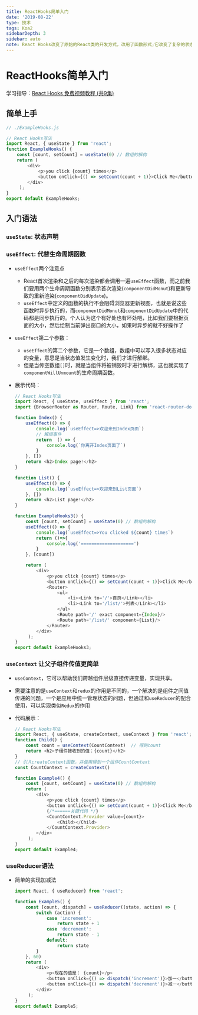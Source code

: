 ```yaml
---
title: ReactHooks简单入门
date: '2019-08-22'
type: 技术
tags: Koa2
sidebarDepth: 3
sidebar: auto
note: React Hooks改变了原始的React类的开发方式，改用了函数形式;它改变了复杂的状态操作形式，让程序员用起来更轻松;它改变了一个状态组件的复用性，让组件的复用性大大增加。
---
```


# ReactHooks简单入门
学习指导：[React Hooks 免费视频教程 (共9集)](https://jspang.com/posts/2019/08/12/react-hooks.html)

## 简单上手
```javascript
// ./ExampleHooks.js

// React Hooks写法
import React, { useState } from 'react';
function ExampleHooks() {
    const [count, setCount] = useState(0) // 数组的解构
    return (
        <div>
            <p>you click {count} times</p>
            <button onClick={() => setCount(count + 1)}>Click Me</button>
        </div>
     );
}
export default ExampleHooks;
```

## 入门语法

### `useState`: 状态声明

### `useEffect`: 代替生命周期函数

* `useEffect`两个注意点
  * React首次渲染和之后的每次渲染都会调用一遍`useEffect`函数，而之前我们要用两个生命周期函数分别表示首次渲染(`componentDidMonut`)和更新导致的重新渲染(`componentDidUpdate`)。
  * `useEffect`中定义的函数的执行不会阻碍浏览器更新视图，也就是说这些函数时异步执行的，而`componentDidMonut`和`componentDidUpdate`中的代码都是同步执行的。个人认为这个有好处也有坏处吧，比如我们要根据页面的大小，然后绘制当前弹出窗口的大小，如果时异步的就不好操作了
  
* `useEffect`第二个参数：

  * `useEffect`的第二个参数，它是一个数组，数组中可以写入很多状态对应的变量，意思是当状态值发生变化时，我们才进行解绑。
  * 但是当传空数组`[]`时，就是当组件将被销毁时才进行解绑，这也就实现了`componentWillUnmount`的生命周期函数。

* 展示代码：

  ```javascript
  // React Hooks写法
  import React, { useState, useEffect } from 'react';
  import {BrowserRouter as Router, Route, Link} from 'react-router-dom'
  
  function Index() {
      useEffect(() => {
          console.log(`useEffect=>欢迎来到Index页面`)
          // 解绑事件
          return  () => {
              console.log(`你离开Index页面了`)
          }
      }, [])
      return <h2>Index page!</h2>
  }
  
  function List() {
      useEffect(() => {
          console.log(`useEffect=>欢迎来到List页面`)
      }, [])
      return <h2>List page!</h2>
  }
  
  function ExampleHooks3() {
      const [count, setCount] = useState(0) // 数组的解构
      useEffect(() => {
          console.log(`useEffect=>You clicked ${count} times`)
          return ()=>{
              console.log('====================')
          }
      }, [count])

      return (
          <div>
              <p>you click {count} times</p>
              <button onClick={() => setCount(count + 1)}>Click Me</button>
              <Router>
                  <ul>
                      <li><Link to='/'>首页</Link></li>
                      <li><Link to='/list/'>列表</Link></li>
                  </ul>
                  <Route path='/' exact component={Index}/>
                  <Route path='/list/' component={List}/>
              </Router>
          </div>
       );
  }
  export default ExampleHooks3;
  ```

### `useContext` 让父子组件传值更简单

* `useContext`，它可以帮助我们跨越组件层级直接传递变量，实现共享。

* 需要注意的是`useContext`和`redux`的作用是不同的，一个解决的是组件之间值传递的问题，一个是应用中统一管理状态的问题，但通过和`useReducer`的配合使用，可以实现类似`Redux`的作用

* 代码展示：

  ```javascript
  // React Hooks写法
  import React, { useState, createContext, useContext } from 'react';
  function Child() {
      const count = useContext(CountContext)  // 得到count
      return <h2>子组件接收到的值：{count}</h2>
  }
  // 引入createContext函数，并使用得到一个组件CountContext
  const CountContext = createContext()
  
  function Example4() {
      const [count, setCount] = useState(0) // 数组的解构
      return (
          <div>
              <p>you click {count} times</p>
              <button onClick={() => setCount(count + 1)}>Click Me</button>
              {/*======关键代码 */}
              <CountContext.Provider value={count}>
                  <Child></Child>
              </CountContext.Provider>
          </div>
       );
  }
  export default Example4;
  ```

### useReducer语法

* 简单的实现加减法

  ```javascript
  import React, { useReducer} from 'react';
  
  function Example5() {
      const [count, dispatch] = useReducer((state, action) => {
          switch (action) {
              case 'increment':
                  return state + 1
              case 'decrement':
                  return state - 1
              default:
                  return state
          }
      }, 60) 
      return (
          <div>
              <p>现在的值是： {count}</p>
              <button onClick={() => dispatch('increment')}>加一</button>
              <button onClick={() => dispatch('decrement')}>减一</button>
          </div>
       );
  }
  export default Example5;
  ```
